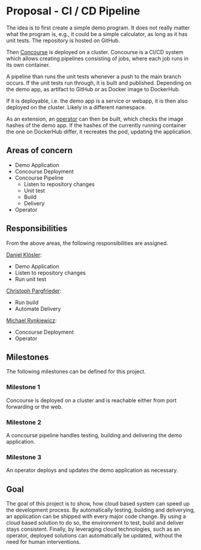 # Proposal - CI / CD Pipeline

The idea is to first create a simple demo program.
It does not really matter what the program is, e.g., it could be a simple calculator, as long as it has unit tests.
The repository is hosted on GitHub.

Then [Concourse](https://github.com/concourse/concourse-docker) is deployed on a cluster.
Concourse is a CI/CD system which allows creating pipelines consisting of jobs, where each job runs in its own container.

A pipeline than runs the unit tests whenever a push to the main branch occurs.
If the unit tests run through, it is built and published.
Depending on the demo app, as artifact to GitHub or as Docker image to DockerHub.

If it is deployable, i.e. the demo app is a service or webapp, it is then also deployed on the cluster.
Likely in a different namespace.

As an extension, an [operator](https://sdk.operatorframework.io/) can then be built, which checks the image hashes of the demo app.
If the hashes of the currently running container the one on DockerHub differ, it recreates the pod, updating the application.

## Areas of concern

* Demo Application
* Concourse Deployment
* Concourse Pipeline
  * Listen to repository changes
  * Unit test
  * Build
  * Delivery
* Operator

## Responsibilities

From the above areas, the following responsibilities are assigned.

[Daniel Klösler](https://github.com/Ethlaron):
* Demo Application
* Listen to repository changes
* Run unit test

[Christoph Pargfrieder](https://github.com/ChristophPargfrieder):

* Run build
* Automate Delivery

[Michael Rynkiewicz](https://github.com/meik99): 
* Concourse Deployment
* Operator

## Milestones

The following milestones can be defined for this project.

### Milestone 1

Concourse is deployed on a cluster and is reachable either from port forwarding or the web.

### Milestone 2

A concourse pipeline handles testing, building and delivering the demo application.

### Milestone 3

An operator deploys and updates the demo application as necessary.

## Goal

The goal of this project is to show, how cloud based system can speed up the development process.
By automatically testing, building and deliverying, an application can be shipped with every major code change.
By using a cloud based solution to do so, the environment to test, build and deliver stays consistent.
Finally, by leveraging cloud technologies, such as an operator, deployed solutions can automatically be updated, without the need for human interventions.
